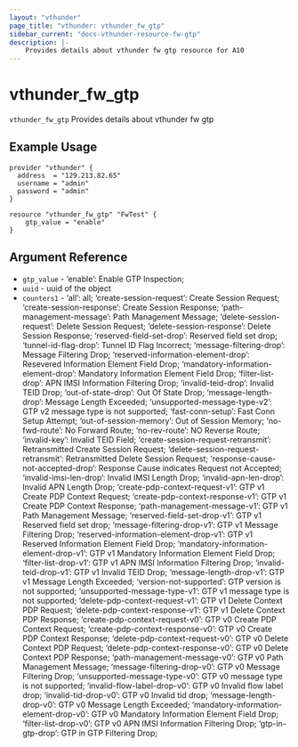 ```yaml
---
layout: "vthunder"
page_title: "vthunder: vthunder_fw_gtp"
sidebar_current: "docs-vthunder-resource-fw-gtp"
description: |-
	Provides details about vthunder fw gtp resource for A10
---
```


# vthunder\_fw\_gtp

`vthunder_fw_gtp` Provides details about vthunder fw gtp
## Example Usage


```hcl
provider "vthunder" {
  address  = "129.213.82.65"
  username = "admin"
  password = "admin"
}

resource "vthunder_fw_gtp" "FwTest" {
	gtp_value = "enable" 
}
```

## Argument Reference

* `gtp_value` - ‘enable’: Enable GTP Inspection;
* `uuid` - uuid of the object
* `counters1` - ‘all’: all; ‘create-session-request’: Create Session Request; ‘create-session-response’: Create Session Response; ‘path-management-message’: Path Management Message; ‘delete-session-request’: Delete Session Request; ‘delete-session-response’: Delete Session Response; ‘reserved-field-set-drop’: Reserved field set drop; ‘tunnel-id-flag-drop’: Tunnel ID Flag Incorrect; ‘message-filtering-drop’: Message Filtering Drop; ‘reserved-information-element-drop’: Resevered Information Element Field Drop; ‘mandatory-information-element-drop’: Mandatory Information Element Field Drop; ‘filter-list-drop’: APN IMSI Information Filtering Drop; ‘invalid-teid-drop’: Invalid TEID Drop; ‘out-of-state-drop’: Out Of State Drop; ‘message-length-drop’: Message Length Exceeded; ‘unsupported-message-type-v2’: GTP v2 message type is not supported; ‘fast-conn-setup’: Fast Conn Setup Attempt; ‘out-of-session-memory’: Out of Session Memory; ‘no-fwd-route’: No Forward Route; ‘no-rev-route’: NO Reverse Route; ‘invalid-key’: Invalid TEID Field; ‘create-session-request-retransmit’: Retransmitted Create Session Request; ‘delete-session-request-retransmit’: Retransmitted Delete Session Request; ‘response-cause-not-accepted-drop’: Response Cause indicates Request not Accepted; ‘invalid-imsi-len-drop’: Invalid IMSI Length Drop; ‘invalid-apn-len-drop’: Invalid APN Length Drop; ‘create-pdp-context-request-v1’: GTP v1 Create PDP Context Request; ‘create-pdp-context-response-v1’: GTP v1 Create PDP Context Response; ‘path-management-message-v1’: GTP v1 Path Management Message; ‘reserved-field-set-drop-v1’: GTP v1 Reserved field set drop; ‘message-filtering-drop-v1’: GTP v1 Message Filtering Drop; ‘reserved-information-element-drop-v1’: GTP v1 Reserved Information Element Field Drop; ‘mandatory-information-element-drop-v1’: GTP v1 Mandatory Information Element Field Drop; ‘filter-list-drop-v1’: GTP v1 APN IMSI Information Filtering Drop; ‘invalid-teid-drop-v1’: GTP v1 Invalid TEID Drop; ‘message-length-drop-v1’: GTP v1 Message Length Exceeded; ‘version-not-supported’: GTP version is not supported; ‘unsupported-message-type-v1’: GTP v1 message type is not supported; ‘delete-pdp-context-request-v1’: GTP v1 Delete Context PDP Request; ‘delete-pdp-context-response-v1’: GTP v1 Delete Context PDP Response; ‘create-pdp-context-request-v0’: GTP v0 Create PDP Context Request; ‘create-pdp-context-response-v0’: GTP v0 Create PDP Context Response; ‘delete-pdp-context-request-v0’: GTP v0 Delete Context PDP Request; ‘delete-pdp-context-response-v0’: GTP v0 Delete Context PDP Response; ‘path-management-message-v0’: GTP v0 Path Management Message; ‘message-filtering-drop-v0’: GTP v0 Message Filtering Drop; ‘unsupported-message-type-v0’: GTP v0 message type is not supported; ‘invalid-flow-label-drop-v0’: GTP v0 Invalid flow label drop; ‘invalid-tid-drop-v0’: GTP v0 Invalid tid drop; ‘message-length-drop-v0’: GTP v0 Message Length Exceeded; ‘mandatory-information-element-drop-v0’: GTP v0 Mandatory Information Element Field Drop; ‘filter-list-drop-v0’: GTP v0 APN IMSI Information Filtering Drop; ‘gtp-in-gtp-drop’: GTP in GTP Filtering Drop;

